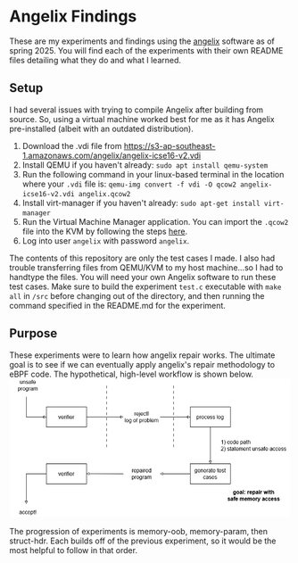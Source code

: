 # Angelix Findings
These are my experiments and findings using the [angelix](https://github.com/msv-lab/angelix) software as of spring 2025.
You will find each of the experiments with their own README files detailing what they do and what I learned.

## Setup ##
I had several issues with trying to compile Angelix after building from source. So, using a virtual machine worked best for me as it has Angelix pre-installed (albeit with an outdated distribution).

1. Download the .vdi file from https://s3-ap-southeast-1.amazonaws.com/angelix/angelix-icse16-v2.vdi
2. Install QEMU if you haven't already: `sudo apt install qemu-system`
3. Run the following command in your linux-based terminal in the location where your `.vdi` file is: `qemu-img convert -f vdi -O qcow2 angelix-icse16-v2.vdi angelix.qcow2`
4. Install virt-manager if you haven't already: `sudo apt-get install virt-manager`
5. Run the Virtual Machine Manager application. You can import the `.qcow2` file into the KVM by following the steps [here](https://markontech.com/posts/convert-virtualbox-vms-to-qemu-kvm/#import-the-qcow2-into-the-kvm-vm).
6. Log into user `angelix` with password `angelix`.

The contents of this repository are only the test cases I made. I also had trouble transferring files from QEMU/KVM to my host machine...so I had to handtype the files. You will need your own Angelix software to run these test cases.
Make sure to build the experiment `test.c` executable with `make all` in `/src` before changing out of the directory, and then running the command specified in the README.md for the experiment.

## Purpose ##
These experiments were to learn how angelix repair works. The ultimate goal is to see if we can eventually apply angelix's repair methodology to eBPF code. The hypothetical, high-level workflow is shown below.
![alt text](https://github.com/elztsang/angelix_findings/blob/main/overview.png)

The progression of experiments is memory-oob, memory-param, then struct-hdr. Each builds off of the previous experiment, so it would be the most helpful to follow in that order.
